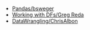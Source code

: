 * [Pandas/bsweger](http://nbviewer.jupyter.org/github/h3imdallr/TIL-datascience/blob/master/ipynb_gitHub/Useful%20Pandas%20CheatSheet%28Scrap%29.ipynb)
* [Working with DFs/Greg Reda](http://www.gregreda.com/2013/10/26/working-with-pandas-dataframes/)
* [DataWrangling/ChrisAlbon](http://chrisalbon.com/#Python)
